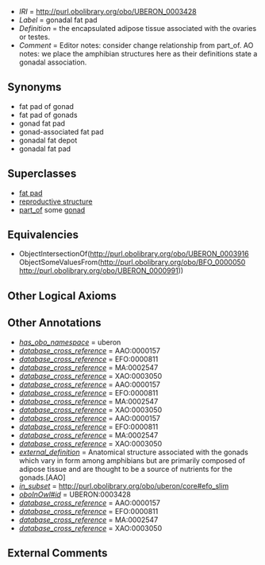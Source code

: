  * *IRI* = http://purl.obolibrary.org/obo/UBERON_0003428
 * *Label* = gonadal fat pad
 * *Definition* = the encapsulated adipose tissue associated with the ovaries or testes.
 * *Comment* = Editor notes: consider change relationship from part_of. AO notes: we place the amphibian structures here as their definitions state a gonadal association.

## Synonyms

 * fat pad of gonad
 * fat pad of gonads
 * gonad fat pad
 * gonad-associated fat pad
 * gonadal fat depot
 * gonadal fat pad

## Superclasses

 * [fat pad](../../UBERON/16/UBERON_0003916.md)
 * [reproductive structure](../../UBERON/56/UBERON_0005156.md)
 * [part_of](../../BFO/50/BFO_0000050.md) some [gonad](../../UBERON/91/UBERON_0000991.md)

## Equivalencies

 * ObjectIntersectionOf(<http://purl.obolibrary.org/obo/UBERON_0003916> ObjectSomeValuesFrom(<http://purl.obolibrary.org/obo/BFO_0000050> <http://purl.obolibrary.org/obo/UBERON_0000991>))

## Other Logical Axioms


## Other Annotations

 * *[has_obo_namespace](../../ce/oboInOwl#hasOBONamespace.md)* = uberon
 * *[database_cross_reference](../../ef/oboInOwl#hasDbXref.md)* = AAO:0000157
 * *[database_cross_reference](../../ef/oboInOwl#hasDbXref.md)* = EFO:0000811
 * *[database_cross_reference](../../ef/oboInOwl#hasDbXref.md)* = MA:0002547
 * *[database_cross_reference](../../ef/oboInOwl#hasDbXref.md)* = XAO:0003050
 * *[database_cross_reference](../../ef/oboInOwl#hasDbXref.md)* = AAO:0000157
 * *[database_cross_reference](../../ef/oboInOwl#hasDbXref.md)* = EFO:0000811
 * *[database_cross_reference](../../ef/oboInOwl#hasDbXref.md)* = MA:0002547
 * *[database_cross_reference](../../ef/oboInOwl#hasDbXref.md)* = XAO:0003050
 * *[database_cross_reference](../../ef/oboInOwl#hasDbXref.md)* = AAO:0000157
 * *[database_cross_reference](../../ef/oboInOwl#hasDbXref.md)* = EFO:0000811
 * *[database_cross_reference](../../ef/oboInOwl#hasDbXref.md)* = MA:0002547
 * *[database_cross_reference](../../ef/oboInOwl#hasDbXref.md)* = XAO:0003050
 * *[external_definition](../../UBPROP/01/UBPROP_0000001.md)* = Anatomical structure associated with the gonads which vary in form among amphibians but are primarily composed of adipose tissue and are thought to be a source of nutrients for the gonads.[AAO]
 * *[in_subset](../../et/oboInOwl#inSubset.md)* = http://purl.obolibrary.org/obo/uberon/core#efo_slim
 * *[oboInOwl#id](../../id/oboInOwl#id.md)* = UBERON:0003428
 * *[database_cross_reference](../../ef/oboInOwl#hasDbXref.md)* = AAO:0000157
 * *[database_cross_reference](../../ef/oboInOwl#hasDbXref.md)* = EFO:0000811
 * *[database_cross_reference](../../ef/oboInOwl#hasDbXref.md)* = MA:0002547
 * *[database_cross_reference](../../ef/oboInOwl#hasDbXref.md)* = XAO:0003050

## External Comments

